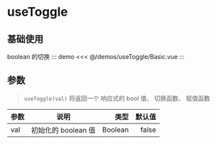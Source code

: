 # useToggle

## 基础使用

boolean 的切换
::: demo
<<< @/demos/useToggle/Basic.vue
:::

## 参数

> `useToggle(val)` 将返回一个 响应式的 bool 值、 切换函数、 赋值函数

| 参数 |        说明         |    类型 | 默认值 |
| ---- | :-----------------: | ------: | -----: |
| val  | 初始化的 boolean 值 | Boolean |  false |
